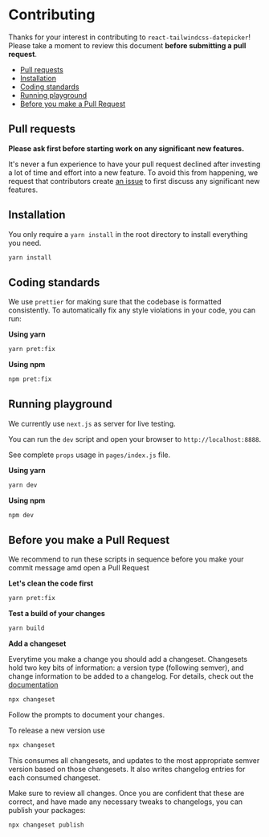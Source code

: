 # Contributing

Thanks for your interest in contributing to `react-tailwindcss-datepicker`! Please take a moment to
review this document **before submitting a pull request**.

-   [Pull requests](#pull-requests)
-   [Installation](#installation)
-   [Coding standards](#coding-standards)
-   [Running playground](#running-playgrounds)
-   [Before you make a Pull Request](#before-you-make-a-pull-request)

## Pull requests

**Please ask first before starting work on any significant new features.**

It's never a fun experience to have your pull request declined after investing a lot of time and
effort into a new feature. To avoid this from happening, we request that contributors create
[an issue](https://github.com/sciendis/react-tailwindcss-datepicker/issues) to first discuss any
significant new features.

## Installation

You only require a `yarn install` in the root directory to install everything you need.

```sh
yarn install
```

## Coding standards

We use `prettier` for making sure that the codebase is formatted consistently. To automatically fix
any style violations in your code, you can run:

**Using yarn**

```sh
yarn pret:fix
```

**Using npm**

```sh
npm pret:fix
```

## Running playground

We currently use `next.js` as server for live testing.

You can run the `dev` script and open your browser to `http://localhost:8888`.

See complete `props` usage in `pages/index.js` file.

**Using yarn**

```sh
yarn dev
```

**Using npm**

```sh
npm dev
```

## Before you make a Pull Request

We recommend to run these scripts in sequence before you make your commit message amd open a Pull
Request

**Let's clean the code first**

```sh
yarn pret:fix
```

**Test a build of your changes**

```sh
yarn build

```

**Add a changeset**

Everytime you make a change you should add a changeset. Changesets hold two key bits of information:
a version type (following semver), and change information to be added to a changelog. For details,
check out the
[documentation](https://github.com/changesets/changesets/blob/main/docs/intro-to-using-changesets.md)

```sh
npx changeset
```

Follow the prompts to document your changes.

To release a new version use

```sh
npx changeset
```

This consumes all changesets, and updates to the most appropriate semver version based on those
changesets. It also writes changelog entries for each consumed changeset.

Make sure to review all changes. Once you are confident that these are correct, and have made any
necessary tweaks to changelogs, you can publish your packages:

```sh
npx changeset publish
```
